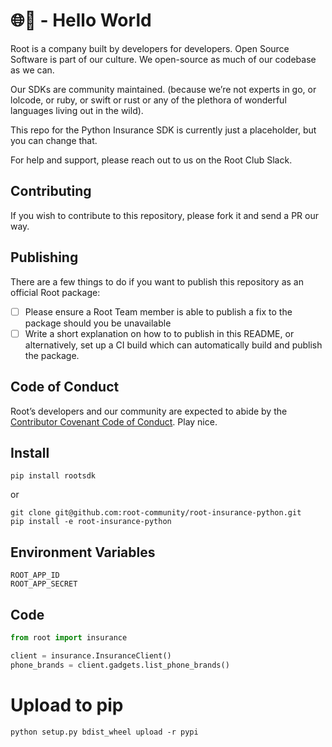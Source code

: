 # 🌐👋 - Hello World  

Root is a company built by developers for developers. Open Source Software is part of our culture. We open-source as much of our codebase as we can.

Our SDKs are community maintained. (because we’re not experts in go, or lolcode, or ruby, or swift or rust or any of the plethora of wonderful languages living out in the wild).

This repo for the Python Insurance SDK is currently just a placeholder, but you can change that.


For help and support, please reach out to us on the Root Club Slack.

## Contributing
If you wish to contribute to this repository, please fork it and send a PR our way.

## Publishing

There are a few things to do if you want to publish this repository as an official Root package:

- [ ] Please ensure a Root Team member is able to publish a fix to the package should you be unavailable
- [ ] Write a short explanation on how to to publish in this README, or alternatively, set up a CI build which can automatically build and publish the package. 

## Code of Conduct
Root’s developers and our community are expected to abide by the [Contributor Covenant Code of Conduct](https://github.com/root-community/root-insurance-go/tree/master/CODE_OF_CONDUCT.md). Play nice.

## Install
```
pip install rootsdk
```
or
```
git clone git@github.com:root-community/root-insurance-python.git
pip install -e root-insurance-python
```

## Environment Variables
```
ROOT_APP_ID
ROOT_APP_SECRET
```

## Code

```python
from root import insurance

client = insurance.InsuranceClient()
phone_brands = client.gadgets.list_phone_brands()

```

# Upload to pip
```
python setup.py bdist_wheel upload -r pypi
```